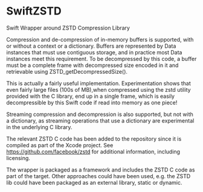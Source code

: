 # SwiftZSTD
Swift Wrapper around ZSTD Compression Library

Compression and de-compression of in-memory buffers is supported, with or without a context or a dictionary.  Buffers are represented by Data instances that must use contiguous storage, and in practice most Data instances meet this requirement.  To be decompressed by this code, a buffer must be a complete frame with decompressed size encoded in it and retrievable using ZSTD_getDecompressedSize().  

This is actually a fairly useful implementation.  Experimentation shows that even fairly large files (100s of MB),when compressed using the zstd utility provided with the C library, end up in a single frame, which is easily decompressible by this Swift code if read into memory as one piece!

Streaming compression and decompression is also supported, but not with a dictionary, as streaming operations that use a dictionary are experimental in the underlying C library.

The relevant ZSTD C code has been added to the repository since it is compiled as part of the Xcode project.  See https://github.com/facebook/zstd for additional information, including licensing.

The wrapper is packaged as a framework and includes the ZSTD C code as part of the target.  Other approaches could have been used, e.g. the ZSTD lib could have been packaged as an external library, static or dynamic.  

